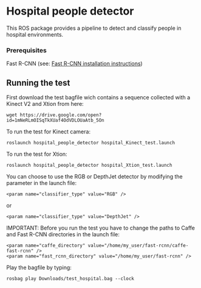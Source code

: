 # Hospital people detector

This ROS package provides a pipeline to detect and classify people in hospital environments.


### Prerequisites

Fast R-CNN (see: [Fast R-CNN installation instructions](https://github.com/rbgirshick/fast-rcnn/blob/master/README.md))


## Running the test

First download the test bagfile wich contains a sequence collected with a Kinect V2 and Xtion from here:
```
wget https://drive.google.com/open?id=1mNeRLmOISqTkXUaf4OdVDLOUaAtb_5On
```

To run the test for Kinect camera:

```
roslaunch hospital_people_detector hospital_Kinect_test.launch
```

To run the test for Xtion:

```
roslaunch hospital_people_detector hospital_Xtion_test.launch
```

You can choose to use the RGB or DepthJet detector by modifying the parameter in the launch file:

```
<param name="classifier_type" value="RGB" />
```
or

```
<param name="classifier_type" value="DepthJet" />
```

IMPORTANT: Before you run the test you have to change the paths to Caffe and Fast R-CNN directories in the launch file:
```
<param name="caffe_directory" value="/home/my_user/fast-rcnn/caffe-fast-rcnn" />
<param name="fast_rcnn_directory" value="/home/my_user/fast-rcnn" />
```

Play the bagfile by typing:
```
rosbag play Downloads/test_hospital.bag --clock
```

